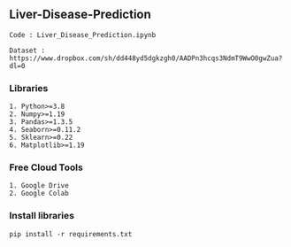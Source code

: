 ## Liver-Disease-Prediction

```
Code : Liver_Disease_Prediction.ipynb
```
```
Dataset : https://www.dropbox.com/sh/dd448yd5dgkzgh0/AADPn3hcqs3NdmT9WwO0gwZua?dl=0 
```
### Libraries
```
1. Python>=3.8
2. Numpy>=1.19
3. Pandas>=1.3.5
4. Seaborn>=0.11.2 
5. Sklearn>=0.22
6. Matplotlib>=1.19
```
### Free Cloud Tools
```
1. Google Drive
2. Google Colab
```
###  Install libraries
```
pip install -r requirements.txt
```
